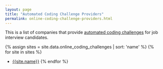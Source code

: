 ```yaml
---
layout: page
title: "Automated Coding Challenge Providers"
permalink: online-coding-challenge-providers.html
---
```


This is a list of companies that provide [automated coding
challenges](/interview_types/online_coding_challenges.html) for job interview
candidates.

{% assign sites = site.data.online_coding_challenges | sort: 'name' %}
{% for site in sites %}
- [{{site.name}}]({{site.url}})
{% endfor %}
